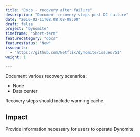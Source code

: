```yaml
---
title: "Docs - recovery after failure"
description: "Document recovery steps post DC failure"
date: "2016-02-11T08:08:08-08:00"
draft: false
project: "Dynomite"
timeframe: "Short-term"
featurecategory: "docs"
featurestatus: "New"
issueurls: 
  - "https://github.com/Netflix/dynomite/issues/51"
weight: 1

---
```


Document various recovery scenarios:

- Node
- Data center

Recovery steps should include warming cache.

## Impact

Provide information necessary for users to operate Dynomite.
